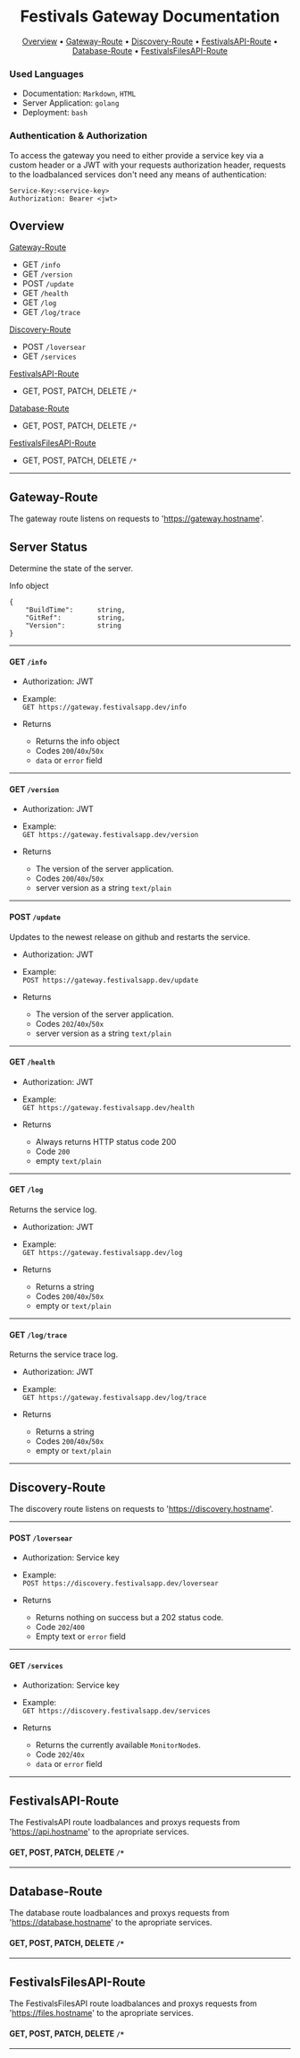 <!--suppress ALL -->

<h1 align="center">
    Festivals Gateway Documentation
</h1>

<p align="center">
  <a href="#overview">Overview</a> •
  <a href="#gateway-route">Gateway-Route</a> •
  <a href="#discovery-route">Discovery-Route</a> •
  <a href="#festivalsapi-route">FestivalsAPI-Route</a> •
  <a href="#database-route">Database-Route</a> •
  <a href="#festivalsfilesapi-route">FestivalsFilesAPI-Route</a>
</p>

### Used Languages

* Documentation: `Markdown`, `HTML`
* Server Application: `golang`
* Deployment: `bash`

### Authentication & Authorization

To access the gateway you need to either provide a service key via a custom header or a JWT with your requests authorization header, requests to the loadbalanced services don't need any means of authentication: 
```
Service-Key:<service-key>
Authorization: Bearer <jwt>
```

## Overview

[Gateway-Route](#gateway-route)
* GET              `/info`
* GET              `/version`
* POST             `/update`
* GET              `/health`
* GET              `/log`
* GET              `/log/trace`

[Discovery-Route](#discovery-route)
* POST            `/loversear`
* GET             `/services`

[FestivalsAPI-Route](#festivalsapi-route)
* GET, POST, PATCH, DELETE      `/*`

[Database-Route](#database-route)
* GET, POST, PATCH, DELETE      `/*`

[FestivalsFilesAPI-Route](#festivalsfilesapi-route)
* GET, POST, PATCH, DELETE      `/*`

------------------------------------------------------------------------------------
## Gateway-Route

The gateway route listens on requests to 'https://gateway.hostname'.

## Server Status
Determine the state of the server.

Info object
```
{
    "BuildTime":      string,
    "GitRef":         string,
    "Version":        string
}
```

------------------------------------------------------------------------------------
#### GET `/info`

 * Authorization: JWT

 * Example:  
  `GET https://gateway.festivalsapp.dev/info`

 * Returns
      * Returns the info object 
      * Codes `200`/`40x`/`50x`
      * `data` or `error` field

------------------------------------------------------------------------------------
#### GET `/version`

 * Authorization: JWT

 * Example:  
  `GET https://gateway.festivalsapp.dev/version`
 
 * Returns
      * The version of the server application.
      * Codes `200`/`40x`/`50x`
      * server version as a string `text/plain`

------------------------------------------------------------------------------------
#### POST `/update`

Updates to the newest release on github and restarts the service.

 * Authorization: JWT
  
 * Example:  
  `POST https://gateway.festivalsapp.dev/update`

 * Returns
      * The version of the server application.
      * Codes `202`/`40x`/`50x`
      * server version as a string `text/plain`

------------------------------------------------------------------------------------
#### GET `/health`

 * Authorization: JWT
 
 * Example:  
  `GET https://gateway.festivalsapp.dev/health`

 * Returns
      * Always returns HTTP status code 200
      * Code `200`
      * empty `text/plain`

------------------------------------------------------------------------------------
#### GET `/log`

Returns the service log.

 * Authorization: JWT
 
 * Example:  
  `GET https://gateway.festivalsapp.dev/log`

 * Returns
      * Returns a string
      * Codes `200`/`40x`/`50x`
      * empty or `text/plain`

------------------------------------------------------------------------------------
#### GET `/log/trace`

Returns the service trace log.

 * Authorization: JWT
 
 * Example:  
  `GET https://gateway.festivalsapp.dev/log/trace`

 * Returns
      * Returns a string
      * Codes `200`/`40x`/`50x`
      * empty or `text/plain`

------------------------------------------------------------------------------------
## Discovery-Route

The discovery route listens on requests to 'https://discovery.hostname'.

------------------------------------------------------------------------------------
#### POST `/loversear`

 * Authorization: Service key
 
 * Example:  
  `POST https://discovery.festivalsapp.dev/loversear`

 * Returns
      * Returns nothing on success but a 202 status code.
      * Code `202`/`400`
      * Empty text or `error` field

------------------------------------------------------------------------------------
#### GET `/services`

 * Authorization: Service key
 
 * Example:  
  `GET https://discovery.festivalsapp.dev/services`

 * Returns
      * Returns the currently available `MonitorNode`s.
      * Code `202`/`40x`
      * `data` or `error` field

------------------------------------------------------------------------------------
## FestivalsAPI-Route

The FestivalsAPI route loadbalances and proxys requests from 'https://api.hostname' to the apropriate services.

####  GET, POST, PATCH, DELETE `/*`

------------------------------------------------------------------------------------
## Database-Route

The database route loadbalances and proxys requests from 'https://database.hostname' to the apropriate services.

####  GET, POST, PATCH, DELETE `/*`

------------------------------------------------------------------------------------
## FestivalsFilesAPI-Route

The FestivalsFilesAPI route loadbalances and proxys requests from 'https://files.hostname' to the apropriate services.

####  GET, POST, PATCH, DELETE `/*`

------------------------------------------------------------------------------------
